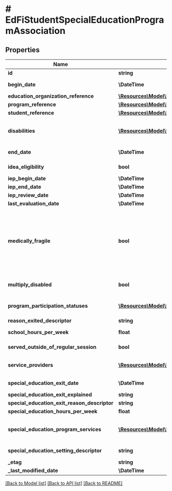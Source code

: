 # # EdFiStudentSpecialEducationProgramAssociation

## Properties

Name | Type | Description | Notes
------------ | ------------- | ------------- | -------------
**id** | **string** |  | [optional]
**begin_date** | **\DateTime** | The earliest date the student is involved with the program. Typically, this is the date the student becomes eligible for the program. |
**education_organization_reference** | [**\Resources\Model\EdFiEducationOrganizationReference**](EdFiEducationOrganizationReference.md) |  |
**program_reference** | [**\Resources\Model\EdFiProgramReference**](EdFiProgramReference.md) |  |
**student_reference** | [**\Resources\Model\EdFiStudentReference**](EdFiStudentReference.md) |  |
**disabilities** | [**\Resources\Model\EdFiStudentSpecialEducationProgramAssociationDisability[]**](EdFiStudentSpecialEducationProgramAssociationDisability.md) | An unordered collection of studentSpecialEducationProgramAssociationDisabilities. The disability condition(s) that best describes an individual&#39;s impairment, as related to special education services received. | [optional]
**end_date** | **\DateTime** | The month, day, and year on which the student exited the program or stopped receiving services. | [optional]
**idea_eligibility** | **bool** | Indicator of the eligibility of the student to receive special education services according to the Individuals with Disabilities Education Act (IDEA). | [optional]
**iep_begin_date** | **\DateTime** | The effective date of the most recent IEP. | [optional]
**iep_end_date** | **\DateTime** | The end date of the most recent IEP. | [optional]
**iep_review_date** | **\DateTime** | The date of the last IEP review. | [optional]
**last_evaluation_date** | **\DateTime** | The date of the last special education evaluation. | [optional]
**medically_fragile** | **bool** | Indicates whether the student receiving special education and related services is: 1) in the age range of birth to 22 years, and 2) has a serious, ongoing illness or a chronic condition that has lasted or is anticipated to last at least 12 or more months or has required at least one month of hospitalization, and that requires daily, ongoing medical treatments and monitoring by appropriately trained personnel which may include parents or other family members, and 3) requires the routine use of medical device or of assistive technology to compensate for the loss of usefulness of a body function needed to participate in activities of daily living, and 4) lives with ongoing threat to his or her continued well-being. Aligns with federal requirements. | [optional]
**multiply_disabled** | **bool** | Indicates whether the student receiving special education and related services has been designated as multiply disabled by the admission, review, and dismissal committee as aligned with federal requirements. | [optional]
**program_participation_statuses** | [**\Resources\Model\EdFiGeneralStudentProgramAssociationProgramParticipationStatus[]**](EdFiGeneralStudentProgramAssociationProgramParticipationStatus.md) | An unordered collection of generalStudentProgramAssociationProgramParticipationStatuses. The status of the student&#39;s program participation. | [optional]
**reason_exited_descriptor** | **string** | The reason the student left the program within a school or district. | [optional]
**school_hours_per_week** | **float** | Indicate the total number of hours of instructional time per week for the school that the student attends. | [optional]
**served_outside_of_regular_session** | **bool** | Indicates whether the student received services during the summer session or between sessions. | [optional]
**service_providers** | [**\Resources\Model\EdFiStudentSpecialEducationProgramAssociationServiceProvider[]**](EdFiStudentSpecialEducationProgramAssociationServiceProvider.md) | An unordered collection of studentSpecialEducationProgramAssociationServiceProviders. The staff providing special education services to the student. | [optional]
**special_education_exit_date** | **\DateTime** | The  month, day and year on which a person stops receiving special education services. | [optional]
**special_education_exit_explained** | **string** | Explanation on why a person stops receiving special education services. | [optional]
**special_education_exit_reason_descriptor** | **string** | The reason why a person stops receiving special education services. | [optional]
**special_education_hours_per_week** | **float** | The number of hours per week for special education instruction and therapy. | [optional]
**special_education_program_services** | [**\Resources\Model\EdFiStudentSpecialEducationProgramAssociationSpecialEducationProgramService[]**](EdFiStudentSpecialEducationProgramAssociationSpecialEducationProgramService.md) | An unordered collection of studentSpecialEducationProgramAssociationSpecialEducationProgramServices. Indicates the service(s) being provided to the student by the special education program. | [optional]
**special_education_setting_descriptor** | **string** | The major instructional setting (more than 50 percent of a student&#39;s special education program). | [optional]
**_etag** | **string** | A unique system-generated value that identifies the version of the resource. | [optional]
**_last_modified_date** | **\DateTime** | The date and time the resource was last modified. | [optional]

[[Back to Model list]](../../README.md#models) [[Back to API list]](../../README.md#endpoints) [[Back to README]](../../README.md)
